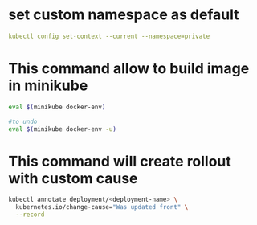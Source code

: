 # set custom namespace as default
```yml
kubectl config set-context --current --namespace=private
```

# This command allow to build image in minikube
```bash
eval $(minikube docker-env)

#to undo
eval $(minikube docker-env -u)
```

# This command will create rollout with custom cause
```bash
kubectl annotate deployment/<deployment-name> \
  kubernetes.io/change-cause="Was updated front" \
  --record
```